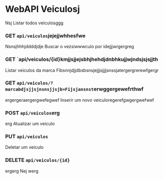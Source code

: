 # WebAPI Veiculosj
 Nsj
Listar todos veiculosggg
### GET `api/veiculos`jejejjwhhesfwe
Nsnsjhhhjddddjdje
Buscar o vezsiwwwculo por idejjjwrgergreg
### GET `api/veiculos/{id}kmjjsjjejsbhjhehdjdnbhkujjwjndsjsjsjjth
Listar veiculos da marca Fibsnnjdjjdbsbsnsjejjjsjjjjsnssjatergergrerewfgergr
### GET `api/veiculos/?marcabdjsjjsjnsnsjjsjb=Fijsjansnst`erwggergewefrthwf
ergergeraergergwefegwef
Inserir um novo veiculoregerefgwgergwefwef
### POST `api/veiculos`erg
erg
Atualizar um veiculo
### PUT `api/veiculos`

Deletar um veiculo
### DELETE `api/veiculos/{id}`
ergerg
Nej
werg
